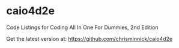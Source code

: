 # caio4d2e

Code Listings for Coding All In One For Dummies, 2nd Edition

Get the latest version at: https://github.com/chrisminnick/caio4d2e
